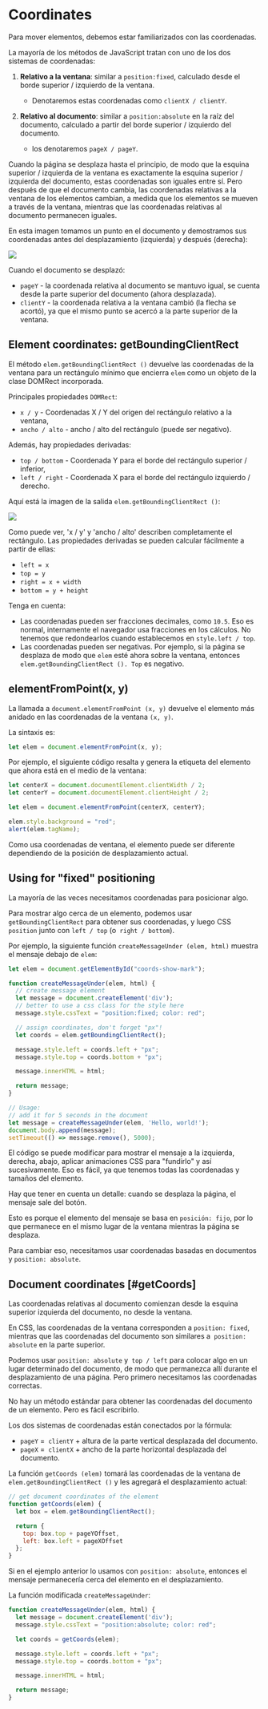 # Coordinates

Para mover elementos, debemos estar familiarizados con las coordenadas.

La mayoría de los métodos de JavaScript tratan con uno de los dos sistemas de coordenadas:

1. **Relativo a la ventana**: similar a `position:fixed`, calculado desde el borde superior / izquierdo de la ventana.
    
   - Denotaremos estas coordenadas como `clientX / clientY`.

2. **Relativo al documento**: similar a `position:absolute` en la raíz del documento, calculado a partir del borde superior / izquierdo del documento.
    
   - los denotaremos `pageX / pageY`.

Cuando la página se desplaza hasta el principio, de modo que la esquina superior / izquierda de la ventana es exactamente la esquina superior / izquierda del documento, estas coordenadas son iguales entre sí. Pero después de que el documento cambia, las coordenadas relativas a la ventana de los elementos cambian, a medida que los elementos se mueven a través de la ventana, mientras que las coordenadas relativas al documento permanecen iguales.

En esta imagen tomamos un punto en el documento y demostramos sus coordenadas antes del desplazamiento (izquierda) y después (derecha):

![](Selección_143.png)

Cuando el documento se desplazó:
- `pageY` - la coordenada relativa al documento se mantuvo igual, se cuenta desde la parte superior del documento (ahora desplazada).
- `clientY` - la coordenada relativa a la ventana cambió (la flecha se acortó), ya que el mismo punto se acercó a la parte superior de la ventana.

## Element coordinates: getBoundingClientRect

El método `elem.getBoundingClientRect ()` devuelve las coordenadas de la ventana para un rectángulo mínimo que encierra `elem` como un objeto de la clase DOMRect incorporada.

Principales propiedades `DOMRect`:

- `x / y` - Coordenadas X / Y del origen del rectángulo relativo a la ventana,
- `ancho / alto` - ancho / alto del rectángulo (puede ser negativo).

Además, hay propiedades derivadas:

- `top / bottom` - Coordenada Y para el borde del rectángulo superior / inferior,
- `left / right` - Coordenada X para el borde del rectángulo izquierdo / derecho.

Aquí está la imagen de la salida `elem.getBoundingClientRect ()`:

![](Selección_144.png)

Como puede ver, 'x / y' y 'ancho / alto' describen completamente el rectángulo. Las propiedades derivadas se pueden calcular fácilmente a partir de ellas:

- `left = x`
- `top = y`
- `right = x + width`
- `bottom = y + height`

Tenga en cuenta:

- Las coordenadas pueden ser fracciones decimales, como `10.5`. Eso es normal, internamente el navegador usa fracciones en los cálculos. No tenemos que redondearlos cuando establecemos en `style.left / top`.
- Las coordenadas pueden ser negativas. Por ejemplo, si la página se desplaza de modo que `elem` esté ahora sobre la ventana, entonces` elem.getBoundingClientRect (). Top` es negativo.

## elementFromPoint(x, y)

La llamada a `document.elementFromPoint (x, y)` devuelve el elemento más anidado en las coordenadas de la ventana `(x, y)`.

La sintaxis es:

```js
let elem = document.elementFromPoint(x, y);
```

Por ejemplo, el siguiente código resalta y genera la etiqueta del elemento que ahora está en el medio de la ventana:

```js
let centerX = document.documentElement.clientWidth / 2;
let centerY = document.documentElement.clientHeight / 2;

let elem = document.elementFromPoint(centerX, centerY);

elem.style.background = "red";
alert(elem.tagName);
```

Como usa coordenadas de ventana, el elemento puede ser diferente dependiendo de la posición de desplazamiento actual.

## Using for "fixed" positioning

La mayoría de las veces necesitamos coordenadas para posicionar algo.

Para mostrar algo cerca de un elemento, podemos usar `getBoundingClientRect` para obtener sus coordenadas, y luego CSS` position` junto con `left / top` (o` right / bottom`).

Por ejemplo, la siguiente función `createMessageUnder (elem, html)` muestra el mensaje debajo de `elem`:

```js
let elem = document.getElementById("coords-show-mark");

function createMessageUnder(elem, html) {
  // create message element
  let message = document.createElement('div');
  // better to use a css class for the style here
  message.style.cssText = "position:fixed; color: red";

  // assign coordinates, don't forget "px"!
  let coords = elem.getBoundingClientRect();

  message.style.left = coords.left + "px";
  message.style.top = coords.bottom + "px";

  message.innerHTML = html;

  return message;
}

// Usage:
// add it for 5 seconds in the document
let message = createMessageUnder(elem, 'Hello, world!');
document.body.append(message);
setTimeout(() => message.remove(), 5000);
```

El código se puede modificar para mostrar el mensaje a la izquierda, derecha, abajo, aplicar animaciones CSS para "fundirlo" y así sucesivamente. Eso es fácil, ya que tenemos todas las coordenadas y tamaños del elemento.

Hay que tener en cuenta un detalle: cuando se desplaza la página, el mensaje sale del botón.

Esto es porque el elemento del mensaje se basa en `posición: fijo`, por lo que permanece en el mismo lugar de la ventana mientras la página se desplaza.

Para cambiar eso, necesitamos usar coordenadas basadas en documentos y `position: absolute`.

## Document coordinates [#getCoords]

Las coordenadas relativas al documento comienzan desde la esquina superior izquierda del documento, no desde la ventana.

En CSS, las coordenadas de la ventana corresponden a `position: fixed`, mientras que las coordenadas del documento son similares a` position: absolute` en la parte superior.

Podemos usar `position: absolute` y` top / left` para colocar algo en un lugar determinado del documento, de modo que permanezca allí durante el desplazamiento de una página. Pero primero necesitamos las coordenadas correctas.

No hay un método estándar para obtener las coordenadas del documento de un elemento. Pero es fácil escribirlo.

Los dos sistemas de coordenadas están conectados por la fórmula:
- `pageY` =` clientY` + altura de la parte vertical desplazada del documento.
- `pageX` =` clientX` + ancho de la parte horizontal desplazada del documento.

La función `getCoords (elem)` tomará las coordenadas de la ventana de `elem.getBoundingClientRect ()` y les agregará el desplazamiento actual:

```js
// get document coordinates of the element
function getCoords(elem) {
  let box = elem.getBoundingClientRect();

  return {
    top: box.top + pageYOffset,
    left: box.left + pageXOffset
  };
}
```

Si en el ejemplo anterior lo usamos con `position: absolute`, entonces el mensaje permanecería cerca del elemento en el desplazamiento.

La función modificada `createMessageUnder`:

```js
function createMessageUnder(elem, html) {
  let message = document.createElement('div');
  message.style.cssText = "position:absolute; color: red";

  let coords = getCoords(elem);

  message.style.left = coords.left + "px";
  message.style.top = coords.bottom + "px";

  message.innerHTML = html;

  return message;
}
```